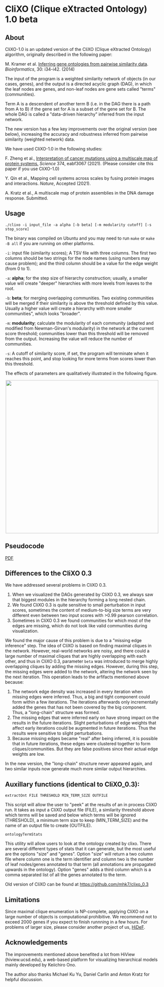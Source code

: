 # CliXO (Clique eXtracted Ontology) 1.0 beta


## About

CliXO-1.0 is an updated version of the CliXO (Clique eXtracted Ontology) algorithm, originally described in the following paper:

M. Kramer et al. [Inferring gene ontologies from pairwise similarity data](https://doi.org/10.1093/bioinformatics/btu282). *Bioinformatics*, 30: i34-i42. (2014)

The input of the program is a weighted similarity network of objects (in our cases, genes), and the output is a directed acyclic graph (DAG), in which the leaf nodes are genes, and non-leaf nodes are gene sets called "terms" (communities).  

 Term A is a descendent of another term B (i.e. in the DAG there is a path from A to B) if the gene set for A is a subset of the gene set for B. The whole DAG is called a "data-driven hierarchy" inferred from the input network.

The new version has a few key improvements over the original version (see below), increasing the accuracy and robustness inferred from pairwise similarity (weighted network) data.

We have used CliXO-1.0 in the following studies:

F. Zheng et al., [Interpretation of cancer mutations using a multiscale map of protein systems.](https://www.science.org/doi/10.1126/science.abf3067) *Science* 374, eabf3067 (2021). (Please consider cite this paper if you use CliXO-1.0)

Y. Qin et al., Mapping cell systems across scales by fusing protein images and interactions. *Nature*, Accepted (2021).

A. Kratz et al., A multiscale map of protein assemblies in the DNA damage response. Submitted. 

## Usage

`./clixo -i input_file -a alpha [-b beta] [-m modularity cutoff] [-s stop_score]`

The binary was compiled on Ubuntu and you may need to run `make` or `make -B all` if you are running on other platforms.

`-i`: input file (similarity scores); A TSV file with three columns. The first two columns should be two strings for the node names (using numbers may cause problem); and the third column should be a value for the edge weight (from 0 to 1).

`-a`: **alpha**; for the step size of hierarchy construction; usually, a smaller value will create "deeper" hierarchies with more levels from leaves to the root.
   
`-b`: **beta**; for merging overlapping communities. Two existing communities will be merged if their similarity is above the threshold defined by this value. Usually a higher value will create a hierarchy with more smaller communities", which looks "broader".
  
`-m`: **modularity**; calculate the modularity of each community (adapted and modified from Newman-Girvan's modularity) in the network at the current score threshold; communities lower than this threshold will be removed from the output. Increasing the value will reduce the number of communities.
  
`-s`: A cutoff of similarity score, if set, the program will terminate when it reaches this point, and stop looking for more terms from scores lower than this threshold.

The effects of parameters are qualitatively illustrated in the following figure.
<p align="center">
  <img src="fig.png" width="500" align="center">
</p>


## Pseudocode

[PDF](CliXO%201.0%20pseudocode.pdf)


## Differences to the CliXO 0.3

We have addressed several problems in CliXO 0.3. 

1. When we visualized the DAGs generated by CliXO 0.3, we always saw that biggest modules in the hierarchy forming a long nested chain. 
2. We found CliXO 0.3 is quite sensitive to small perturbation in input scores, sometimes the content of medium-to-big size terms are very different even between two input scores with >0.99 pearson correlation.
3. Sometimes in CliXO 0.3 we found communities for which most of the edges are missing, which do not look like valid communities during visualization.

We found the major cause of this problem is due to a "missing edge inference" step. The idea of CliXO is based on finding maximal cliques in the network. However, real-world networks are noisy, and there could a large number of maximal cliques that are highly overlapping with each other, and thus in CliXO 0.3, parameter `beta` was introduced to merge highly overlapping cliques by adding the missing edges. 
However, during this step, the missing edges were added to the network, altering the network seen by the next iteration. This operation leads to the arfifacts mentioned above because:

1. The network edge density was increased in every iteration when missing edges were inferred. Thus, a big and tight component could form within a few iterations. The iterations afterwards only incrementally added the genes that has not been covered by the big component. Thus, a "long-chain" structure was formed.
2. The missing edges that were inferred early on have strong impact on the results in the future iterations. Slight perturbations of edge weights that affect early iterations could be augmented in future iterations. Thus the results were sensitive to slight perturbations.
3. Because missing edges became "real" after being inferred, it is possible that in future iterations, these edges were clustered together to form cliques/communities. But they are false positives since their actual edge weights are low.

In the new version, the "long-chain" structure never appeared again, and two similar inputs now generate much more similar output hierarchies.


## Auxillary functions (identical to CliXO_0.3): 

`extractOnt FILE THRESHOLD MIN_TERM_SIZE OUTFILE`

This script will allow the user to "peek" at the results of an in process CliXO run. It takes as input a CliXO output file (FILE), a similarity threshold above which terms will be saved and below which terms will be ignored (THRESHOLD), a minimum term size to keep (MIN_TERM_SIZE) and the name of an output file to create (OUTFILE).

`ontologyTermStats`

This utility will allow users to look at the ontology created by clixo.  There are several different types of stats that it can generate, but the most useful are the options "size" and "genes".  Option "size" will return a two column file where column one is the term identifier and column two is the number of leaf nodes/genes annotated to that term (all annotations are propagated upwards in the ontology).  Option "genes" adds a third column which is a comma separated list of all the genes annotated to the term.

Old version of CliXO can be found at
https://github.com/mhk7/clixo_0.3

## Limitations

Since maximal clique enumeration is NP-complete, applying CliXO on a large number of objects is computational prohibitive. We recommend not to exceed 2000 genes if you expect to finish runnning in a few hours. For problems of larger size, please consider another project of us, [HiDeF](https://github.com/fanzheng10/HiDeF).

## Acknowledgements

The improvements mentioned above benefited a lot from HiView (hiview.ucsd.edu), a web-based platform for visualizing hierarchical models mainly developed by Keiichiro Ono.

The author also thanks Michael Ku Yu, Daniel Carlin and Anton Kratz for helpful discussion.
